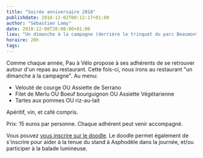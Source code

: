 ```yaml
---
title: "Soirée anniversaire 2018"
publishdate: 2018-12-02T00:12:17+01:00
author: "Sébastien Lamy"
date: 2018-12-08T20:00:00+01:00
lieu: "Un dimanche à la campagne (derrière le trinquet du parc Beaumont"
horaire: 20h
tags:
---
```


Comme chaque année, Pau à Vélo propose à ses adhérents de se retrouver autour
d'un repas au restaurant. Cette fois-ci, nous irons au restaurant "un dimanche
à la campagne". Au menu:

* Velouté de courge OU Assiette de Serrano
* Filet de Merlu OU Boeuf bourguignon OU Assiette Végétarienne
* Tartes aux pommes OU riz-au-lait

Apéritif, vin, et café compris.

Prix: 15 euros par personne. Chaque adhérent peut venir accompagné.

Vous pouvez [vous inscrire sur le doodle](https://doodle.com/poll/3z8k4a9y2pnfmxdp).
Le doodle permet également de s'inscrire pour aider à la tenue du stand à 
Asphodèle dans la journée, et/ou participer à la balade lumineuse. 